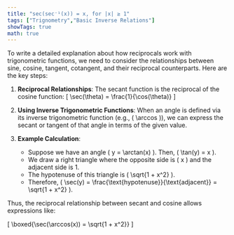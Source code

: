 ```yaml
---
title: "sec(sec⁻¹(x)) = x, for |x| ≥ 1"
tags: ["Trignometry","Basic Inverse Relations"]
showTags: true
math: true
---
```




To write a detailed explanation about how reciprocals work with trigonometric functions, we need to consider the relationships between sine, cosine, tangent, cotangent, and their reciprocal counterparts. Here are the key steps:

1. **Reciprocal Relationships**: The secant function is the reciprocal of the cosine function: 
   \[
   \sec(\theta) = \frac{1}{\cos(\theta)}
   \]
   
2. **Using Inverse Trigonometric Functions**: When an angle is defined via its inverse trigonometric function (e.g., \( \arccos \)), we can express the secant or tangent of that angle in terms of the given value.

3. **Example Calculation**:
   - Suppose we have an angle \( y = \arctan(x) \). Then, \( \tan(y) = x \).
   - We draw a right triangle where the opposite side is \( x \) and the adjacent side is 1.
   - The hypotenuse of this triangle is \( \sqrt{1 + x^2} \).
   - Therefore, \( \sec(y) = \frac{\text{hypotenuse}}{\text{adjacent}} = \sqrt{1 + x^2} \).

Thus, the reciprocal relationship between secant and cosine allows expressions like:

\[
\boxed{\sec(\arccos(x)) = \sqrt{1 + x^2}}
\]
